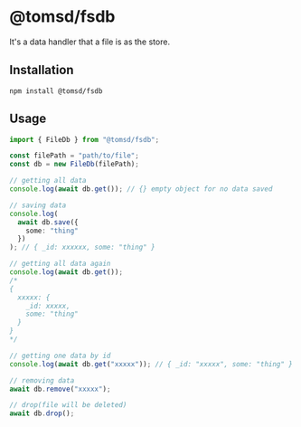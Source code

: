 # @tomsd/fsdb

It's a data handler that a file is as the store.

## Installation

``` shell
npm install @tomsd/fsdb
```

## Usage

``` typescript
import { FileDb } from "@tomsd/fsdb";

const filePath = "path/to/file";
const db = new FileDb(filePath);

// getting all data
console.log(await db.get()); // {} empty object for no data saved

// saving data
console.log(
  await db.save({
    some: "thing"
  })
); // { _id: xxxxxx, some: "thing" }

// getting all data again
console.log(await db.get());
/*
{
  xxxxx: {
    _id: xxxxx,
    some: "thing"
  }
}
*/

// getting one data by id
console.log(await db.get("xxxxx")); // { _id: "xxxxx", some: "thing" }

// removing data
await db.remove("xxxxx");

// drop(file will be deleted)
await db.drop();

```

